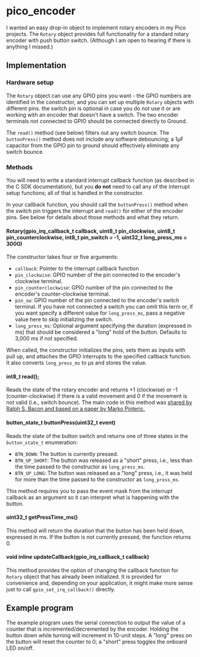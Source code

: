 # pico_encoder
I wanted an easy drop-in object to implement rotary encoders in my Pico projects. The `Rotary` object provides full functionality for a standard rotary encoder with push button switch. (Although I am open to hearing if there is anything I missed.)
## Implementation
### Hardware setup
The `Rotary` object can use any GPIO pins you want - the GPIO numbers are identified in the constructor, and you can set up multiple `Rotary` objects with different pins. the switch pin is optional in case you do not use it or are working with an encoder that doesn't have a switch. The two encoder terminals not connected to GPIO should be connected directly to Ground.

The `read()` method (see below) filters out any switch bounce. The `buttonPress()` method does not include any software debouncing; a 1µF capacitor from the GPIO pin to ground should effectively eliminate any switch bounce. 
### Methods 
You will need to write a standard interrupt callback function (as described in the C SDK documentation), but you **do not** need to call any of the interrupt setup functions; all of that is handled in the constructor. 

In your callback function, you should call the `buttonPress()` method when the switch pin triggers the interrupt and `read()` for either of the encoder pins. See below for details about those methods and what they return.
#### Rotary(gpio_irq_callback_t callback, uint8_t pin_clockwise, uint8_t pin_counterclockwise, int8_t pin_switch = -1, uint32_t long_press_ms = 3000)
The constructor takes four or five arguments: 
- `callback`: Pointer to the interrupt callback function 
- `pin_clockwise`: GPIO number of the pin connected to the encoder's clockwise terminal. 
- `pin_counterclockwise`: GPIO number of the pin connected to the encoder's counter-clockwise terminal. 
- `pin_sw`: GPIO number of the pin connected to the encoder's switch terminal. If you have not connected a switch you can omit this term or, if you want specify a different value for `long_press_ms`, pass a negative value here to skip initializing the switch. 
- `long_press_ms`: Optional argument specifying the duration (expressed in ms) that should be considered a "long" hold of the button. Defaults to 3,000 ms if not specified. 

When called, the constructor initializes the pins, sets them as inputs with pull up, and attaches the GPIO interrupts to the specified callback function. It also converts `long_press_ms` to µs and stores the value.
#### int8_t read(); 
Reads the state of the rotary encoder and returns +1 (clockwise) or -1 (counter-clockwise) if there is a valid movement and 0 if the movement is not valid (i.e., switch bounce). The main code in this method was [shared by Ralph S. Bacon and based on a paper by Marko Pinteric.](https://github.com/RalphBacon/226-Better-Rotary-Encoder---no-switch-bounce)
#### button_state_t buttonPress(uint32_t event)
Reads the state of the button switch and returns one of three states in the `button_state_t` enumeration:
- `BTN_DOWN`: The button is currently pressed.
- `BTN_UP_SHORT`: The button was released as a "short" press, i.e., less than the time passed to the constructor as `long_press_ms`.
- `BTN_UP_LONG`: The button was released as a "long" press, i.e., it was held for more than the time passed to the constructor as `long_press_ms`.

This method requires you to pass the event mask from the interrupt callback as an argument so it can interpret what is happening with the button.
#### uint32_t getPressTime_ms()
This method will return the duration that the button has been held down, expressed in ms. If the button is not currently pressed, the function returns 0.
#### void inline updateCallback(gpio_irq_callback_t callback)
This method provides the option of changing the callback function for `Rotary` object that has already been initialized. It is provided for convenience and, depending on your application, it might make more sense just to call `gpio_set_irq_callback()` directly.
## Example program
The example program uses the serial connection to output the value of a counter that is incremented/decremented by the encoder. Holding the button down while turning will increment in 10-unit steps. A "long" press on the button will reset the counter to 0; a "short" press toggles the onboard LED on/off.